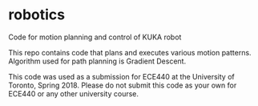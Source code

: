 # robotics
Code for motion planning and control of KUKA robot

This repo contains code that plans and executes various motion patterns.
Algorithm used for path planning is Gradient Descent.

This code was used as a submission for ECE440 at the University of Toronto, Spring 2018.
Please do not submit this code as your own for ECE440 or any other university course.
